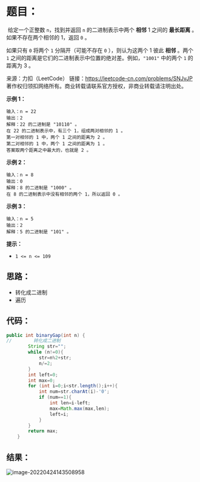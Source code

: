 # 题目：

​	给定一个正整数 `n`，找到并返回 `n` 的二进制表示中两个 **相邻** 1 之间的 **最长距离** 。如果不存在两个相邻的 1，返回 `0` 。

如果只有 `0` 将两个 `1` 分隔开（可能不存在 `0` ），则认为这两个 1 彼此 **相邻** 。两个 `1` 之间的距离是它们的二进制表示中位置的绝对差。例如，`"1001"` 中的两个 `1` 的距离为 3 。

 

来源：力扣（LeetCode） 链接：https://leetcode-cn.com/problems/SNJvJP 著作权归领扣网络所有。商业转载请联系官方授权，非商业转载请注明出处。

<!--more-->

**示例 1：**

```
输入：n = 22
输出：2
解释：22 的二进制是 "10110" 。
在 22 的二进制表示中，有三个 1，组成两对相邻的 1 。
第一对相邻的 1 中，两个 1 之间的距离为 2 。
第二对相邻的 1 中，两个 1 之间的距离为 1 。
答案取两个距离之中最大的，也就是 2 。
```

**示例 2：**

```
输入：n = 8
输出：0
解释：8 的二进制是 "1000" 。
在 8 的二进制表示中没有相邻的两个 1，所以返回 0 。
```

**示例 3：**

```
输入：n = 5
输出：2
解释：5 的二进制是 "101" 。
```

 

**提示：**

- `1 <= n <= 109`

## 思路：

- 转化成二进制
- 遍历

## 代码：

```java
public int binaryGap(int n) {
//        转化成二进制
        String str="";
        while (n!=0){
            str=n%2+str;
            n/=2;
        }
        int left=0;
        int max=0;
        for (int i=0;i<str.length();i++){
            int num=str.charAt(i)-'0';
            if (num==1){
                int len=i-left;
                max=Math.max(max,len);
                left=i;
            }
        }
        return max;
    }
```

## 结果：

![image-20220424143508958](https://misteryliu.oss-cn-beijing.aliyuncs.com/image/image-20220424143508958.png)